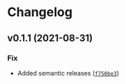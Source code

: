 # Changelog

<!--next-version-placeholder-->

## v0.1.1 (2021-08-31)
### Fix
* Added semantic releases ([`f750be3`](https://github.com/CrinitusFeles/OAI_KPA_MKU/commit/f750be3007fd3df55260fa64f4c741b8d0f8b935))
